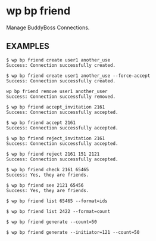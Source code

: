 #	wp bp friend

Manage BuddyBoss Connections.

## EXAMPLES

	$ wp bp friend create user1 another_use
	Success: Connection successfully created.
	
	$ wp bp friend create user1 another_use --force-accept
	Success: Connection successfully created.
	
	wp bp friend remove user1 another_user
	Success: Connection successfully removed.
	
	$ wp bp friend accept_invitation 2161
	Success: Connection successfully accepted.
	
	$ wp bp friend accept 2161
	Success: Connection successfully accepted.
	
	$ wp bp friend reject_invitation 2161
	Success: Connection successfully accepted.
	
	$ wp bp friend reject 2161 151 2121
	Success: Connection successfully accepted.
	
	$ wp bp friend check 2161 65465
	Success: Yes, they are friends.
	
	$ wp bp friend see 2121 65456
	Success: Yes, they are friends.
	
	$ wp bp friend list 65465 --format=ids
	
	$ wp bp friend list 2422 --format=count
	
	$ wp bp friend generate --count=50
	
	$ wp bp friend generate --initiator=121 --count=50
